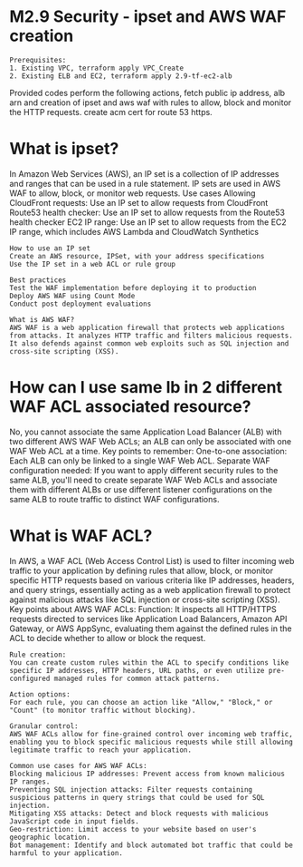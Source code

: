# M2.9 Security - ipset and AWS WAF creation
    Prerequisites:
    1. Existing VPC, terraform apply VPC_Create
    2. Existing ELB and EC2, terraform apply 2.9-tf-ec2-alb

Provided codes perform the following actions, fetch public ip address, alb arn and creation of ipset and aws waf with rules to allow, block and monitor the HTTP requests. create acm cert for route 53 https.

# What is ipset?
In Amazon Web Services (AWS), an IP set is a collection of IP addresses and ranges that can be used in a rule statement. IP sets are used in AWS WAF to allow, block, or monitor web requests. 
    Use cases 
    Allowing CloudFront requests: Use an IP set to allow requests from CloudFront
    Route53 health checker: Use an IP set to allow requests from the Route53 health checker
    EC2 IP range: Use an IP set to allow requests from the EC2 IP range, which includes AWS Lambda and CloudWatch Synthetics
    
    How to use an IP set 
    Create an AWS resource, IPSet, with your address specifications
    Use the IP set in a web ACL or rule group
    
    Best practices 
    Test the WAF implementation before deploying it to production
    Deploy AWS WAF using Count Mode
    Conduct post deployment evaluations
    
    What is AWS WAF?
    AWS WAF is a web application firewall that protects web applications from attacks. It analyzes HTTP traffic and filters malicious requests. It also defends against common web exploits such as SQL injection and cross-site scripting (XSS). 

# How can I use same lb in 2 different WAF ACL associated resource?
No, you cannot associate the same Application Load Balancer (ALB) with two different AWS WAF Web ACLs; an ALB can only be associated with one WAF Web ACL at a time. 
    Key points to remember:
    One-to-one association: Each ALB can only be linked to a single WAF Web ACL.
    Separate WAF configuration needed: If you want to apply different security rules to the same ALB, you'll need to create separate WAF Web ACLs and associate them with different ALBs or use different listener configurations on the same ALB to route traffic to distinct WAF configurations. 

# What is WAF ACL?
In AWS, a WAF ACL (Web Access Control List) is used to filter incoming web traffic to your application by defining rules that allow, block, or monitor specific HTTP requests based on various criteria like IP addresses, headers, and query strings, essentially acting as a web application firewall to protect against malicious attacks like SQL injection or cross-site scripting (XSS). 
    Key points about AWS WAF ACLs:
    Function:
    It inspects all HTTP/HTTPS requests directed to services like Application Load Balancers, Amazon API Gateway, or AWS AppSync, evaluating them against the defined rules in the ACL to decide whether to allow or block the request. 
    
    Rule creation:
    You can create custom rules within the ACL to specify conditions like specific IP addresses, HTTP headers, URL paths, or even utilize pre-configured managed rules for common attack patterns. 
    
    Action options:
    For each rule, you can choose an action like "Allow," "Block," or "Count" (to monitor traffic without blocking). 
    
    Granular control:
    AWS WAF ACLs allow for fine-grained control over incoming web traffic, enabling you to block specific malicious requests while still allowing legitimate traffic to reach your application. 
    
    Common use cases for AWS WAF ACLs:
    Blocking malicious IP addresses: Prevent access from known malicious IP ranges. 
    Preventing SQL injection attacks: Filter requests containing suspicious patterns in query strings that could be used for SQL injection. 
    Mitigating XSS attacks: Detect and block requests with malicious JavaScript code in input fields. 
    Geo-restriction: Limit access to your website based on user's geographic location. 
    Bot management: Identify and block automated bot traffic that could be harmful to your application. 
